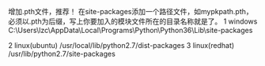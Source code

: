 

增加.pth文件，推荐！
在site-packages添加一个路径文件，如mypkpath.pth，必须以.pth为后缀，写上你要加入的模块文件所在的目录名称就是了。
1 windows
    C:\Users\lzc\AppData\Local\Programs\Python\Python36\Lib\site-packages

2 linux(ubuntu)
   /usr/local/lib/python2.7/dist-packages
3 linux(redhat)
   /usr/lib/python2.7/site-packages